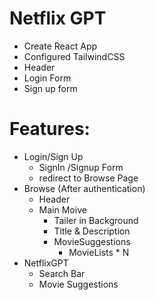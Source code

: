 # Netflix GPT

- Create React App
- Configured TailwindCSS
- Header
- Login Form
- Sign up form

# Features:
- Login/Sign Up
  - SignIn /Signup Form
  - redirect to Browse Page 
- Browse (After authentication)
  - Header
  - Main Moive
    - Tailer in Background
    - Title & Description
    - MovieSuggestions
      - MovieLists * N
- NetflixGPT
  - Search Bar
  - Movie Suggestions
  
